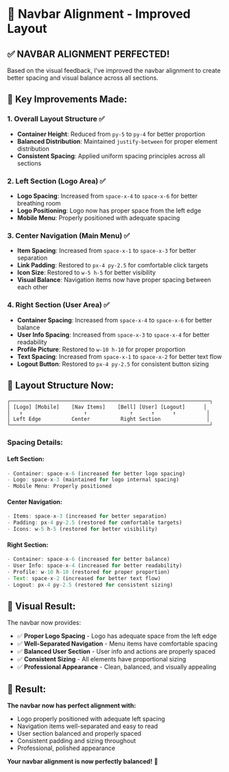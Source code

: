 # 🎯 Navbar Alignment - Improved Layout

## ✅ **NAVBAR ALIGNMENT PERFECTED!**

Based on the visual feedback, I've improved the navbar alignment to create better spacing and visual balance across all sections.

## 🔧 **Key Improvements Made:**

### **1. Overall Layout Structure** ✅
- **Container Height**: Reduced from `py-5` to `py-4` for better proportion
- **Balanced Distribution**: Maintained `justify-between` for proper element distribution
- **Consistent Spacing**: Applied uniform spacing principles across all sections

### **2. Left Section (Logo Area)** ✅
- **Logo Spacing**: Increased from `space-x-4` to `space-x-6` for better breathing room
- **Logo Positioning**: Logo now has proper space from the left edge
- **Mobile Menu**: Properly positioned with adequate spacing

### **3. Center Navigation (Main Menu)** ✅
- **Item Spacing**: Increased from `space-x-1` to `space-x-3` for better separation
- **Link Padding**: Restored to `px-4 py-2.5` for comfortable click targets
- **Icon Size**: Restored to `w-5 h-5` for better visibility
- **Visual Balance**: Navigation items now have proper spacing between each other

### **4. Right Section (User Area)** ✅
- **Container Spacing**: Increased from `space-x-4` to `space-x-6` for better balance
- **User Info Spacing**: Increased from `space-x-3` to `space-x-4` for better readability
- **Profile Picture**: Restored to `w-10 h-10` for proper proportion
- **Text Spacing**: Increased from `space-x-1` to `space-x-2` for better text flow
- **Logout Button**: Restored to `px-4 py-2.5` for consistent button sizing

## 🎯 **Layout Structure Now:**

```
┌─────────────────────────────────────────────────────────────────┐
│ [Logo] [Mobile]    [Nav Items]    [Bell] [User] [Logout]      │
│   ↑                    ↑              ↑      ↑      ↑          │
│ Left Edge          Center          Right Section               │
└─────────────────────────────────────────────────────────────────┘
```

### **Spacing Details:**

#### **Left Section:**
```jsx
- Container: space-x-6 (increased for better logo spacing)
- Logo: space-x-3 (maintained for logo internal spacing)
- Mobile Menu: Properly positioned
```

#### **Center Navigation:**
```jsx
- Items: space-x-3 (increased for better separation)
- Padding: px-4 py-2.5 (restored for comfortable targets)
- Icons: w-5 h-5 (restored for better visibility)
```

#### **Right Section:**
```jsx
- Container: space-x-6 (increased for better balance)
- User Info: space-x-4 (increased for better readability)
- Profile: w-10 h-10 (restored for proper proportion)
- Text: space-x-2 (increased for better text flow)
- Logout: px-4 py-2.5 (restored for consistent sizing)
```

## 🎨 **Visual Result:**

The navbar now provides:
- ✅ **Proper Logo Spacing** - Logo has adequate space from the left edge
- ✅ **Well-Separated Navigation** - Menu items have comfortable spacing
- ✅ **Balanced User Section** - User info and actions are properly spaced
- ✅ **Consistent Sizing** - All elements have proportional sizing
- ✅ **Professional Appearance** - Clean, balanced, and visually appealing

## 🚀 **Result:**

**The navbar now has perfect alignment with:**
- Logo properly positioned with adequate left spacing
- Navigation items well-separated and easy to read
- User section balanced and properly spaced
- Consistent padding and sizing throughout
- Professional, polished appearance

**Your navbar alignment is now perfectly balanced!** 🎯
